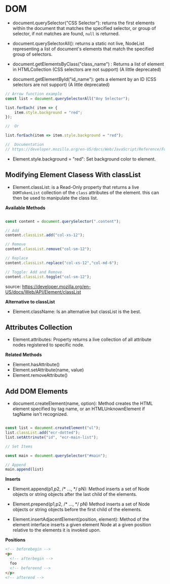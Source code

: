 # DOM

- document.querySelector("CSS Selector"): returns the first elements within the document that matches the specified selector, or group of selector, if not matches are found, ```null``` is returned. 

- document.querySelectorAll(): returns a static not live, NodeList representing a list of document's elements that match the specified group of selectors.

- document.getElementsByClass("class_name") : Returns a list of element in HTMLCollection (CSS selectors are not support) (A little deprecated)

- document.getElementById("id_name"): gets a element by an ID (CSS selectors are not support) (A little deprecated)

```javascript
// Arrow function example
const list = document.querySelectorAll("Any Selector");

list.forEach( item => {
    item.style.background = "red";
});

//  Or

list.forEach(item => item.style.background = "red");

//  Documentation
// https://developer.mozilla.org/en-US/docs/Web/JavaScript/Reference/Functions/Arrow_functions
```

- Element.style.background = "red": Set background color to element.

## Modifying Element Clasess With classList

- Element.classList: is a Read-Only property that returns a live ```DOMTokenList``` collection of the ```class``` attributes of the element. this can then be used to manipulate the class list. 

**Available Methods**

```javascript

const content = document.querySelector(".content");

// Add
content.classList.add("col-xs-12");

// Remove
content.classList.remove("col-sm-12");

// Replace
content.classList.replace("col-xs-12","col-md-6");

// Toggle: Add and Remove
content.classList.toggle("col-sm-12");

```

source: https://developer.mozilla.org/en-US/docs/Web/API/Element/classList

**Alternative to classList**
- Element.className: Is an alternative but classList is the best.

## Attributes Collection

- Element.attributes: Property returns a live collection of all attribute nodes registered to specific node. 

**Related Methods**

- Element.hasAttribute()
- Element.setAttribute(name, value)
- Element.removeAttribute()

## Add DOM Elements

- document.createElement(name, option): Method creates the HTML element specified by tag name, or an HTMLUnknownElement if tagName isn't recognized. 

```javascript

const list = document.createElement("ul");
list.classList.add("ecr-dotted");
list.setAttrinute("id", "ecr-main-list");

// Set Items

const main = document.querySelector("#main");

// Append
main.append(list)
```
**Inserts**

- Element.append(p1,p2, /* ..., */ pN): Method inserts a set of Node objects or string objects after the last child of the elements. 

- Element.prepend(p1,p2, /* ..., */ pN) Method inserts a set of Node objects or string objects before the first child of the elements.

- Element.insertAdjacentElement(position, element): Method of the element interface inserts a given element Node at a given position relative to the elements it is invoked upon. 

**Positions**

```html
<!-- beforebegin -->
<p>
  <!-- afterbegin -->
  foo
  <!-- beforeend -->
</p>
<!-- afterend -->
```
